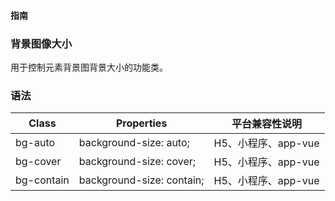 #### <span class="text-lg text-gray-500 font-normal">指南</span>

<div class="w-screen"></div>

### 背景图像大小
<a-typography-text>
    用于控制元素背景图背景大小的功能类。
</a-typography-text>

<CssPrefix />

### 语法
| Class | Properties | 平台兼容性说明
| --- | --- | ---
| <a-link status="success">bg-auto</a-link> | <a-link>background-size: auto;</a-link> | H5、小程序、app-vue
| <a-link status="success">bg-cover</a-link> | <a-link>background-size: cover;</a-link> | H5、小程序、app-vue
| <a-link status="success">bg-contain</a-link> | <a-link>background-size: contain;</a-link> | H5、小程序、app-vue